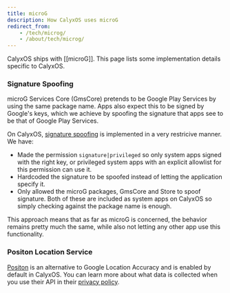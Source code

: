 ```yaml
---
title: microG
description: How CalyxOS uses microG
redirect_from:
    - /tech/microg/
    - /about/tech/microg/
---
```


CalyxOS ships with [[microG]]. This page lists some implementation details specific to CalyxOS.

### Signature Spoofing

microG Services Core (GmsCore) pretends to be Google Play Services by using the same package name. Apps also expect this to be signed by Google's keys, which we achieve by spoofing the signature that apps see to be that of Google Play Services.

On CalyxOS, [signature spoofing](https://review.calyxos.org/c/CalyxOS/platform_frameworks_base/+/388) is implemented in a very restricive manner. We have:
* Made the permission `signature|privileged` so only system apps signed with the right key, or privileged system apps with an explicit allowlist for this permission can use it.
* Hardcoded the signature to be spoofed instead of letting the application specify it.
* Only allowed the microG packages, GmsCore and Store to spoof signature. Both of these are included as system apps on CalyxOS so simply checking against the package name is enough.

This approach means that as far as microG is concerned, the behavior remains pretty much the same, while also not letting any other app use this functionality.

### Positon Location Service

[Positon](https://positon.xyz) is an alternative to Google Location Accuracy and is enabled by default in CalyxOS. You can learn more about what data is collected when you use their API in their [privacy policy](https://positon.xyz/docs/privacy/#data-processed-with-the-api).